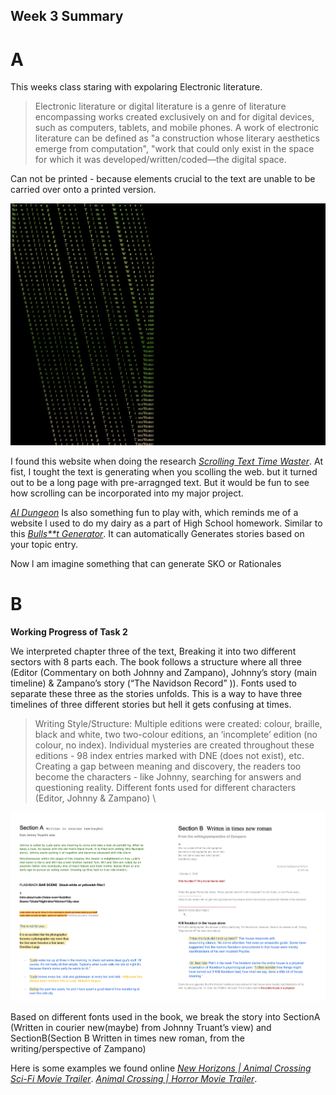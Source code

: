 ## Week 3 Summary

# A

This weeks class staring with expolaring Electronic literature. 

>Electronic literature or digital literature is a genre of literature encompassing works created exclusively on and for digital devices, such as computers, tablets, and mobile phones. A work of electronic literature can be defined as "a construction whose literary aesthetics emerge from computation", "work that could only exist in the space for which it was developed/written/coded—the digital space.

Can not be printed - because elements crucial to the text are unable to be carried over onto a printed version. 

![](https://github.com/Raymondvonz/CodeWords/blob/master/W3/Screen%20Shot%202020-09-05%20at%2011.56.55%20pm.png)

I found this website when doing the research [*Scrolling Text Time Waster*](http://patorjk.com/misc/scrollingtext/timewaster.php). At fist, I tought the text is generating when you scolling the web. but it turned out to be a long page with pre-arragnged text. But it would be fun to see how scrolling can be incorporated into my major project. 

[*AI Dungeon*](https://play.aidungeon.io/) Is also something fun to play with, which reminds me of a website l used to do my dairy as a part of High School homework. Similar to this [*Bulls**t Generator*](https://suulnnka.github.io/BullshitGenerator/index.html). It can automatically Generates stories based on your topic entry.

Now l am imagine something that can generate SKO or Rationales 

# B

**Working Progress of Task 2**

 We interpreted chapter three of the text, Breaking it into two different sectors with 8 parts each. The book follows a structure where all three (Editor (Commentary on both Johnny and Zampano), Johnny’s story (main timeline) & Zampano’s story (“The Navidson Record” )). 
Fonts used to separate these three as the stories unfolds. This is a way to have three timelines of three different stories but hell it gets confusing at times. 

>Writing Style/Structure:
Multiple editions were created: colour, braille, black and white, two two-colour editions, an ‘incomplete’ edition (no colour, no index). Individual mysteries are created throughout these editions - 98 index entries marked with DNE (does not exist), etc. Creating a gap between meaning and discovery, the readers too become the characters - like Johnny, searching for answers and questioning reality. Different fonts used for different characters (Editor, Johnny & Zampano) \\

![](https://github.com/Raymondvonz/CodeWords/blob/master/W3/Section.png)

Based on different fonts used in the book, we break the story into SectionA (Written in courier new(maybe) from Johnny Truant’s view) and SectionB(Section B  Written in times new roman, from the writing/perspective of Zampano)

Here is some examples we found online 
[*New Horizons | Animal Crossing Sci-Fi Movie Trailer*](https://www.youtube.com/watch?v=xXc_9ikGkl0).
[*Animal Crossing | Horror Movie Trailer*](https://www.youtube.com/watch?v=bVx3Xp9OVE8).






